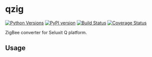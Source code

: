 # qzig

[![Python Versions](https://img.shields.io/badge/python-3.4%2C%203.5-blue.svg)](https://github.com/Seluxit/qzig)
[![PyPI version](https://badge.fury.io/py/qzig.svg)](https://badge.fury.io/py/qzig)
[![Build Status](https://travis-ci.org/Seluxit/qzig.svg?branch=master)](https://travis-ci.org/Seluxit/qzig)
[![Coverage Status](https://coveralls.io/repos/github/Seluxit/qzig/badge.svg?branch=master)](https://coveralls.io/github/Seluxit/qzig?branch=master)

ZigBee converter for Seluxit Q platform.

Usage
-----
